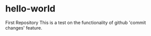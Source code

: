 # hello-world
First Repository
This is a test on the functionality of github 'commit changes' feature.
